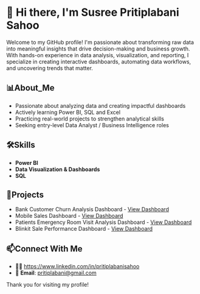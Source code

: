  # 👋 Hi there, I'm Susree Pritiplabani Sahoo
 Welcome to my GitHub profile! I'm passionate about transforming raw data into meaningful insights that drive decision-making and business growth. With hands-on experience in data analysis, visualization, and reporting, I specialize in creating interactive dashboards, automating data workflows, and uncovering trends that matter.
 ## 📊About_Me
- Passionate about analyzing data and creating impactful dashboards
- Actively learning Power BI, SQL and Excel
- Practicing real-world projects to strengthen analytical skills
- Seeking entry-level Data Analyst / Business Intelligence roles
## 🛠Skills
- **Power BI**
- **Data Visualization & Dashboards**
- **SQL**
## 🚀Projects
- Bank Customer Churn Analysis Dashboard - <a href="https://github.com/priti7540/Bank-Customer-Churn-Analysis-Dashboard/blob/main/Customer%20Churn%20Analysis.png">View Dashboard</a>
- Mobile Sales Dashboard - <a href="https://github.com/priti7540/Mobile-Sales-Dashboard/blob/main/Mob%20sales%20dashboard.png">View Dashboard</a>
- Patients Emergency Room Visit Analysis Dashboard - <a href="https://github.com/priti7540/Patients-Emergency-Room-Visit-Analysis-Dashboard/blob/main/Hospital%20Dashboard.png">View Dashboard</a>
- Blinkit Sale Performance Dashboard - <a href="https://github.com/priti7540/Blinkit-Sale-Performance-Dashboard/blob/main/Blinkit%20Dashboard.png">View Dashboard</a>
## 📫Connect With Me
- 🔗💼 https://www.linkedin.com/in/pritiplabanisahoo
- 📧 **Email**: pritiplabani@gmail.com

Thank you for visiting my profile!




<!---
priti7540/priti7540 is a ✨ special ✨ repository because its `README.md` (this file) appears on your GitHub profile.
You can click the Preview link to take a look at your changes.
--->

